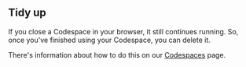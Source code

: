 ## Tidy up

If you close a Codespace in your browser, it still continues running. So, once you've finished using your Codespace, you can delete it.

There's information about how to do this on our [Codespaces](../../../github-codespaces.md/#deleting-a-codespace) page.

